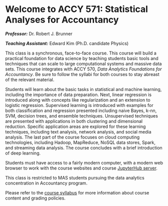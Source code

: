 # Welcome to ACCY 571: Statistical Analyses for Accountancy #

***Professor:*** Dr. Robert J. Brunner

***Teaching Assistant:*** Edward Kim (Ph.D. candidate Physics)

This class is a synchronous, face-to-face course. This course will build a practical foundation for data science by teaching students basic tools and techniques that can scale to large computational systems and massive data sets. This course integrates with ACCY 570, _Data Analytics Foundations for Accountancy_. Be sure to follow the syllabi for both courses to stay abreast of the relevant material.

Students will learn about the basic tasks in statistical and machine learning, including the importance of data preparation. Next, linear regression is introduced along with concepts like regularization and an extension to logistic regression. Supervised learning is introduced with examples for both classification and regression presented including naive Bayes, k-nn, SVM, decision trees, and ensemble techniques. Unsupervised techniques are presented with applications in both clustering and dimensional reduction. Specific application areas are explored for these learning techniques, including text analysis, network analysis, and social media analysis. The last part of the course focuses on cloud computing technologies, including Hadoop, MapReduce, NoSQL data stores, Spark, and streaming data analysis. The course concludes with a brief introduction of deep learning.

Students must have access to a fairly modern computer, with a modern web browser to work with the course websites and course [JupyterHub server](http://datascience.business.illinois.edu).

This class is restricted to MAS students pursuing the data analytics concentration in Accountancy program.

Please refer to the [course syllabus](syllabus.md) for more information about course content and grading policies.

